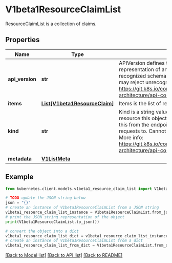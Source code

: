 # V1beta1ResourceClaimList

ResourceClaimList is a collection of claims.

## Properties

Name | Type | Description | Notes
------------ | ------------- | ------------- | -------------
**api_version** | **str** | APIVersion defines the versioned schema of this representation of an object. Servers should convert recognized schemas to the latest internal value, and may reject unrecognized values. More info: https://git.k8s.io/community/contributors/devel/sig-architecture/api-conventions.md#resources | [optional] 
**items** | [**List[V1beta1ResourceClaim]**](V1beta1ResourceClaim.md) | Items is the list of resource claims. | 
**kind** | **str** | Kind is a string value representing the REST resource this object represents. Servers may infer this from the endpoint the kubernetes.client submits requests to. Cannot be updated. In CamelCase. More info: https://git.k8s.io/community/contributors/devel/sig-architecture/api-conventions.md#types-kinds | [optional] 
**metadata** | [**V1ListMeta**](V1ListMeta.md) |  | [optional] 

## Example

```python
from kubernetes.client.models.v1beta1_resource_claim_list import V1beta1ResourceClaimList

# TODO update the JSON string below
json = "{}"
# create an instance of V1beta1ResourceClaimList from a JSON string
v1beta1_resource_claim_list_instance = V1beta1ResourceClaimList.from_json(json)
# print the JSON string representation of the object
print(V1beta1ResourceClaimList.to_json())

# convert the object into a dict
v1beta1_resource_claim_list_dict = v1beta1_resource_claim_list_instance.to_dict()
# create an instance of V1beta1ResourceClaimList from a dict
v1beta1_resource_claim_list_from_dict = V1beta1ResourceClaimList.from_dict(v1beta1_resource_claim_list_dict)
```
[[Back to Model list]](../README.md#documentation-for-models) [[Back to API list]](../README.md#documentation-for-api-endpoints) [[Back to README]](../README.md)


